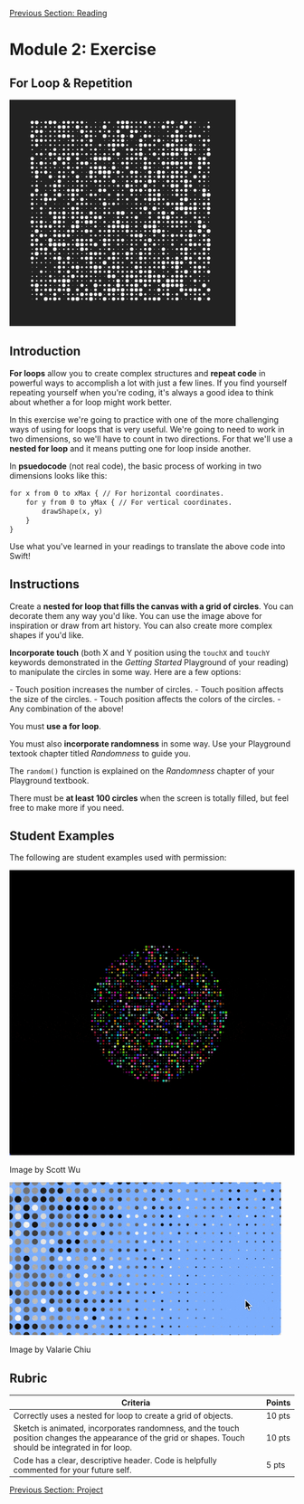 [Previous Section: Reading](1_READING.md)

# Module 2: Exercise

## For Loop & Repetition

![Grid of circles](images/grid.png)

## Introduction

**For loops** allow you to create complex structures and **repeat code** in powerful ways to accomplish a lot with just a few lines. If you find yourself repeating yourself when you're coding, it's always a good idea to think about whether a for loop might work better.

In this exercise we're going to practice with one of the more challenging ways of using for loops that is very useful. We're going to need to work in two dimensions, so we'll have to count in two directions. For that we'll use a **nested for loop** and it means putting one for loop inside another.

In **psuedocode** (not real code), the basic process of working in two dimensions looks like this:

```pseudocode
for x from 0 to xMax { // For horizontal coordinates.
	for y from 0 to yMax { // For vertical coordinates.
		drawShape(x, y)
	}
}
```

Use what you've learned in your readings to translate the above code into Swift!

## Instructions

Create a **nested for loop that fills the canvas with a grid of circles**. You can decorate them any way you'd like. You can use the image above  for inspiration or draw from art history. You can also create more complex shapes if you'd like.

**Incorporate touch** (both X and Y position using the `touchX` and `touchY` keywords demonstrated in the *Getting Started* Playground of your reading) to manipulate the circles in some way. Here are a few options:

\- Touch position increases the number of circles.
\- Touch position affects the size of the circles.
\- Touch position affects the colors of the circles.
\- Any combination of the above!

You must **use a for loop**.

You must also **incorporate randomness** in some way. Use your Playground textook chapter titled *Randomness* to guide you.

The `random()` function is explained on the *Randomness* chapter of your Playground textbook.

There must be **at least 100 circles** when the screen is totally filled, but feel free to make more if you need.

## Student Examples

The following are student examples used with permission:

![Scott_Wu_For_Loop](images/Scott_Wu_For_Loop.gif)

Image by Scott Wu

![Valarie_Chiu_ForLoop](images/Valarie_Chiu_For_Loop.gif)

Image by Valarie Chiu

## Rubric

| Criteria                                                     | Points |
| ------------------------------------------------------------ | ------ |
| Correctly uses a nested for loop to create a grid of objects. | 10 pts |
| Sketch is animated, incorporates randomness, and the touch position changes the appearance of the grid or shapes. Touch should be integrated in for loop. | 10 pts |
| Code has a clear, descriptive header. Code is helpfully commented for your future self. | 5 pts  |

[Previous Section: Project](3_PROJECT.md)